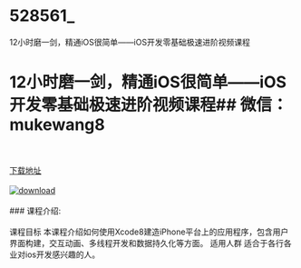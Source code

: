 # 528561_
12小时磨一剑，精通iOS很简单——iOS开发零基础极速进阶视频课程
# 12小时磨一剑，精通iOS很简单——iOS开发零基础极速进阶视频课程## 微信：mukewang8
<br/></br>[下载地址](http://www.36tz.cn/article/528561 "下载地址")
<br/></br>[![download](http://36tz.cn/muke_img/2019_11_2-46-300x167.png "下载地址")](http://www.36tz.cn/article/528561 "下载地址")
<br/></br>### 课程介绍:<br/></br>课程目标
本课程介绍如何使用Xcode8建造iPhone平台上的应用程序，包含用户界面构建，交互动画、多线程开发和数据持久化等方面。
适用人群
适合于各行各业对ios开发感兴趣的人。


